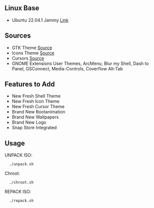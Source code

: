 ## Linux Base 
- Ubuntu 22.04.1 Jammy [Link](http://releases.ubuntu.com/jammy/)

## Sources
- GTK Theme [Source](https://github.com/vinceliuice/WhiteSur-gtk-theme)
- Icons Theme [Source](https://github.com/yeyushengfan258/Reversal-icon-theme)
- Cursors [Source](https://github.com/vinceliuice/Vimix-cursors)
- GNOME Extensions User Themes, ArcMenu, Blur my Shell, Dash to Panel, GSConnect, Media-Controls, Coverflow Alt-Tab

## Features to Add
- New Fresh Shell Theme
- New Fresh Icon Theme
- New Fresh Cursor Theme
- Brand New Bootanimation
- Brand New Wallpapers
- Brand New Logo
- Snap Store Integrated

## Usage

UNPACK ISO:

      ./unpack.sh
      
Chroot:

      ./chroot.sh
      
REPACK ISO:

      ./repack.sh
